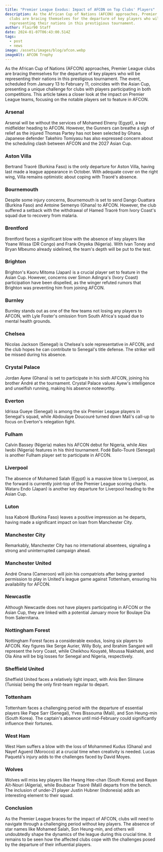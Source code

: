 ```yaml
---
title: "Premier League Exodus: Impact of AFCON on Top Clubs' Players"
description: As the African Cup of Nations (AFCON) approaches, Premier League
  clubs are bracing themselves for the departure of key players who will be
  representing their nations in this prestigious tournament.
author: Flair90 Staff
date: 2024-01-07T06:43:00.514Z
tags:
  - post
  - news
image: /assets/images/blog/afcon.webp
imageAlt: AFCON Trophy
---
```


As the African Cup of Nations (AFCON) approaches, Premier League clubs are bracing themselves for the departure of key players who will be representing their nations in this prestigious tournament. The event, scheduled from January 13 to February 11, coincides with the Asian Cup, presenting a unique challenge for clubs with players participating in both competitions. This article takes a closer look at the impact on Premier League teams, focusing on the notable players set to feature in AFCON.

### Arsenal
Arsenal will be without the services of Mohamed Elneny (Egypt), a key midfielder heading to AFCON. However, the Gunners can breathe a sigh of relief as the injured Thomas Partey has not been selected by Ghana. Japanese defender Takehiro Tomiyasu has also expressed concern about the scheduling clash between AFCON and the 2027 Asian Cup.

### Aston Villa
Bertrand Traoré (Burkina Faso) is the only departure for Aston Villa, having last made a league appearance in October. With adequate cover on the right wing, Villa remains optimistic about coping with Traoré's absence.

### Bournemouth
Despite some injury concerns, Bournemouth is set to send Dango Ouattara (Burkina Faso) and Antoine Semenyo (Ghana) to AFCON. However, the club suffered a setback with the withdrawal of Hamed Traorè from Ivory Coast's squad due to recovery from malaria.

### Brentford
Brentford faces a significant blow with the absence of key players like Yoane Wissa (DR Congo) and Frank Onyeka (Nigeria). With Ivan Toney and Bryan Mbeumo already sidelined, the team's depth will be put to the test.

### Brighton
Brighton's Kaoru Mitoma (Japan) is a crucial player set to feature in the Asian Cup. However, concerns over Simon Adingra's (Ivory Coast) participation have been dispelled, as the winger refuted rumors that Brighton was preventing him from joining AFCON.

### Burnley
Burnley stands out as one of the few teams not losing any players to AFCON, with Lyle Foster's omission from South Africa's squad due to mental health grounds.

### Chelsea
Nicolas Jackson (Senegal) is Chelsea's sole representative in AFCON, and the club hopes he can contribute to Senegal's title defense. The striker will be missed during his absence.

### Crystal Palace
Jordan Ayew (Ghana) is set to participate in his sixth AFCON, joining his brother André at the tournament. Crystal Palace values Ayew's intelligence and unselfish running, making his absence noteworthy.

### Everton
Idrissa Gueye (Senegal) is among the six Premier League players in Senegal's squad, while Abdoulaye Doucouré turned down Mali's call-up to focus on Everton's relegation fight.

### Fulham
Calvin Bassey (Nigeria) makes his AFCON debut for Nigeria, while Alex Iwobi (Nigeria) features in his third tournament. Fodé Ballo-Touré (Senegal) is another Fulham player set to participate in AFCON.

### Liverpool
The absence of Mohamed Salah (Egypt) is a massive blow to Liverpool, as the forward is currently joint-top of the Premier League scoring charts. Wataru Endo (Japan) is another key departure for Liverpool heading to the Asian Cup.

### Luton
Issa Kaboré (Burkina Faso) leaves a positive impression as he departs, having made a significant impact on loan from Manchester City.

### Manchester City
Remarkably, Manchester City has no international absentees, signaling a strong and uninterrupted campaign ahead.

### Manchester United
André Onana (Cameroon) will join his compatriots after being granted permission to play in United's league game against Tottenham, ensuring his availability for AFCON.

### Newcastle
Although Newcastle does not have players participating in AFCON or the Asian Cup, they are linked with a potential January move for Boulaye Dia from Salernitana.

### Nottingham Forest
Nottingham Forest faces a considerable exodus, losing six players to AFCON. Key figures like Serge Aurier, Willy Boly, and Ibrahim Sangaré will represent the Ivory Coast, while Cheikhou Kouyaté, Moussa Niakhaté, and Ola Aina will be big losses for Senegal and Nigeria, respectively.

### Sheffield United
Sheffield United faces a relatively light impact, with Anis Ben Slimane (Tunisia) being the only first-team regular to depart.

### Tottenham
Tottenham faces a challenging period with the departure of essential players like Pape Sarr (Senegal), Yves Bissouma (Mali), and Son Heung-min (South Korea). The captain's absence until mid-February could significantly influence their fortunes.

### West Ham
West Ham suffers a blow with the loss of Mohammed Kudus (Ghana) and Nayef Aguerd (Morocco) at a crucial time when creativity is needed. Lucas Paquetá's injury adds to the challenges faced by David Moyes.

### Wolves
Wolves will miss key players like Hwang Hee-chan (South Korea) and Rayan Aït-Nouri (Algeria), while Boubacar Traoré (Mali) departs from the bench. The inclusion of under-21 player Justin Hubner (Indonesia) adds an interesting element to their squad.

### Conclusion
As the Premier League braces for the impact of AFCON, clubs will need to navigate through a challenging period without key players. The absence of star names like Mohamed Salah, Son Heung-min, and others will undoubtedly shape the dynamics of the league during this crucial time. It remains to be seen how the affected clubs cope with the challenges posed by the departure of their influential players.